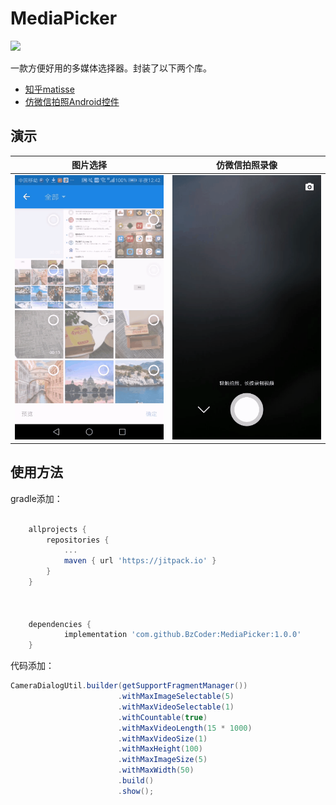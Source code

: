 # MediaPicker
[![](https://jitpack.io/v/BzCoder/MediaPicker.svg)](https://jitpack.io/#BzCoder/MediaPicker)

一款方便好用的多媒体选择器。封装了以下两个库。
- [知乎matisse](https://github.com/CJT2325/CameraView)
- [仿微信拍照Android控件](https://github.com/CJT2325/CameraView)
## 演示

| 图片选择                  | 仿微信拍照录像                    | 
|:------------------------------:|:---------------------------------:|
|![](image/20190315005039.gif) | ![](image/20190315005454.gif) |


## 使用方法
gradle添加：
```gradle

	allprojects {
		repositories {
			...
			maven { url 'https://jitpack.io' }
		}
	}



	dependencies {
	        implementation 'com.github.BzCoder:MediaPicker:1.0.0'
	}
```
代码添加：
```java
CameraDialogUtil.builder(getSupportFragmentManager())
                        .withMaxImageSelectable(5)
                        .withMaxVideoSelectable(1)
                        .withCountable(true)
                        .withMaxVideoLength(15 * 1000)
                        .withMaxVideoSize(1)
                        .withMaxHeight(100)
                        .withMaxImageSize(5)
                        .withMaxWidth(50)
                        .build()
                        .show();

